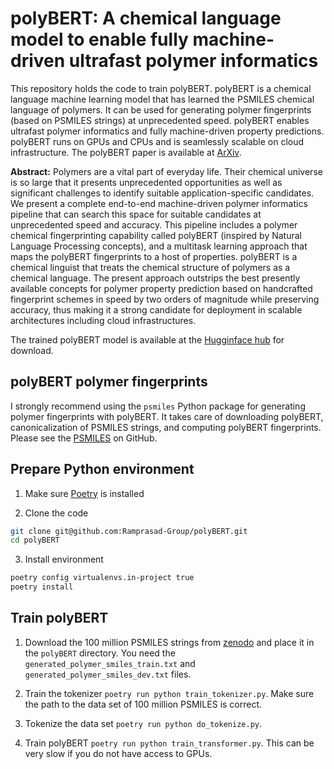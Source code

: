 # polyBERT: A chemical language model to enable fully machine-driven ultrafast polymer informatics

This repository holds the code to train polyBERT. polyBERT is a chemical language machine learning model that has learned the PSMILES chemical language of polymers. It can be used for generating polymer fingerprints (based on PSMILES strings) at unprecedented speed. polyBERT enables ultrafast polymer informatics and fully machine-driven property predictions. polyBERT runs on GPUs and CPUs and is seamlessly scalable on cloud infrastructure. The polyBERT paper is available at [ArXiv](https://arxiv.org/abs/). 

**Abstract:** Polymers are a vital part of everyday life. Their chemical universe is so large that it presents unprecedented opportunities as well as significant challenges to identify suitable application-specific candidates. We present a complete end-to-end machine-driven polymer informatics pipeline that can search this space for suitable candidates at unprecedented speed and accuracy. This pipeline includes a polymer chemical fingerprinting capability called polyBERT (inspired by Natural Language Processing concepts), and a multitask learning approach that maps the polyBERT fingerprints to a host of properties. polyBERT is a chemical linguist that treats the chemical structure of polymers as a chemical language. The present approach outstrips the best presently available concepts for polymer property prediction based on handcrafted fingerprint schemes in speed by two orders of magnitude while preserving accuracy, thus making it a strong candidate for deployment in scalable architectures including cloud infrastructures.


The trained polyBERT model is available at the [Hugginface hub](https://huggingface.co/kuelumbus/polyBERT) for download.

## polyBERT polymer fingerprints

I strongly recommend using the `psmiles` Python package for generating polymer fingerprints with polyBERT. It takes care of downloading polyBERT, canonicalization of PSMILES strings, and computing polyBERT fingerprints. Please see the [PSMILES](https://github.com/Ramprasad-Group/psmiles) on GitHub.

## Prepare Python environment

1. Make sure [Poetry](https://python-poetry.org/docs/) is installed

2. Clone the code 
```bash
git clone git@github.com:Ramprasad-Group/polyBERT.git
cd polyBERT
```

3. Install environment

```bash
poetry config virtualenvs.in-project true
poetry install
```

## Train polyBERT

1. Download the 100 million PSMILES strings from [zenodo](https://zenodo.org/record/7124188) and place it in the `polyBERT` directory. You need the `generated_polymer_smiles_train.txt` and `generated_polymer_smiles_dev.txt` files.

2. Train the tokenizer `poetry run python train_tokenizer.py`. Make sure the path to the data set of 100 million PSMILES is correct. 

3. Tokenize the data set `poetry run python do_tokenize.py`.

4. Train polyBERT `poetry run python train_transformer.py`. This can be very slow if you do not have access to GPUs.
